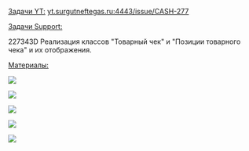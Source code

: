 <u>Задачи YT:</u>
[yt.surgutneftegas.ru:4443/issue/CASH-277](https://yt.surgutneftegas.ru:4443/issue/CASH-277)

<u>Задачи Support:</u>
<p>227343D Реализация классов "Товарный чек" и "Позиции товарного чека" и их отображения.</p>

<u>Материалы:</u>



![](Pasted%20image%2020250603085252.png)


![](1%201.png)

![](2%201.png)

![](3%201.png)

![](Pasted%20image%2020250917133032.png)

